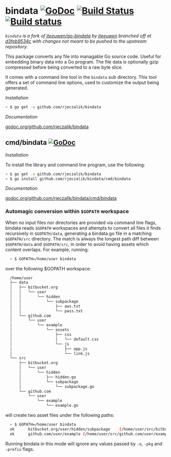 bindata [![GoDoc](https://godoc.org/github.com/rjeczalik/bindata?status.png)](https://godoc.org/github.com/rjeczalik/bindata) [![Build Status](https://travis-ci.org/rjeczalik/bindata.png?branch=master)](https://travis-ci.org/rjeczalik/bindata)[![Build status](https://ci.appveyor.com/api/projects/status/hhcekadny0g2xw9l)](https://ci.appveyor.com/project/rjeczalik/bindata)
=======

*`bindata` is a fork of [jteeuwen/go-bindata](https://github.com/jteeuwen/go-bindata) by [jteeuwen](https://github.com/jteeuwen) branched off at [d3feb9534c](https://github.com/rjeczalik/bindata/commit/d3feb9534ca8703000a19f08ffae766d2958d7d6) with changes not meant to be pushed to the upstream repository.*

This package converts any file into managable Go source code. Useful for
embedding binary data into a Go program. The file data is optionally gzip
compressed before being converted to a raw byte slice.

It comes with a command line tool in the `bindata` sub directory.
This tool offers a set of command line options, used to customize the
output being generated.


*Installation*

```bash
~ $ go get -u github.com/rjeczalik/bindata
```

*Documentation*

[godoc.org/github.com/rjeczalik/bindata](http://godoc.org/github.com/rjeczalik/bindata)

## cmd/bindata [![GoDoc](https://godoc.org/github.com/rjeczalik/bindata/cmd/bindata?status.png)](https://godoc.org/github.com/rjeczalik/bindata/cmd/bindata)

*Installation*

To install the library and command line program, use the following:

```bash
~ $ go get -u github.com/rjeczalik/bindata
~ $ go install github.com/rjeczalik/bindata/cmd/bindata
```

*Documentation*

[godoc.org/github.com/rjeczalik/bindata/cmd/bindata](http://godoc.org/github.com/rjeczalik/bindata/cmd/bindata)


### Automagic conversion within `$GOPATH` workspace

When no input files nor directories are provided via command line flags,
bindata reads `$GOPATH` workspaces and attempts to convert all files it
finds recursively in `$GOPATH/data`, generating a bindata.go file in a matching
`$GOPATH/src` directory. The match is always the longest path diff between
`$GOPATH/data` and `$GOPATH/src`, in order to avoid having assets which content
overlaps. For example, running:

```bash
  ~ $ GOPATH=/home/user bindata
```

over the following $GOPATH workspace:

```bash
  /home/user
  ├── data
  │   ├── bitbucket.org
  │   │   └── user
  │   │       └── hidden
  │   │           └── subpackage
  │   │               ├── aws.txt
  │   │               └── pass.txt
  │   └── github.com
  │       └── user
  │           └── example
  │               └── assets
  │                   ├── css
  │                   │   └── default.css
  │                   └── js
  │                       ├── app.js
  │                       └── link.js
  └── src
      ├── bitbucket.org
      │   └── user
      │       └── hidden
      │           ├── hidden.go
      │           └── subpackage
      │               └── subpackage.go
      └── github.com
          └── user
              └── example
                  └── example.go
```

will create two asset files under the following paths:

```bash
  ~ $ GOPATH=/home/user bindata
  ok      bitbucket.org/user/hidden/subpackage    (/home/user/src/bitbucket.org/user/hidden/subpackage/bindata.go)       0.001s
  ok      github.com/user/example (/home/user/src/github.com/user/example/bindata.go)    0.002s
```

Running bindata in this mode will ignore any values passed by `-o`, `-pkg` and
`-prefix` flags.
